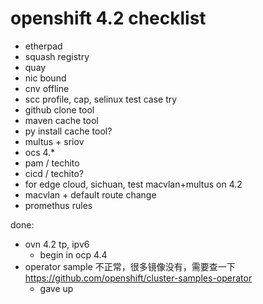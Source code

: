 # openshift 4.2  checklist

- etherpad
- squash registry
- quay
- nic bound
- cnv offline
- scc profile, cap, selinux test case try
- github clone tool
- maven cache tool
- py install cache tool?
- multus + sriov
- ocs 4.*
- pam / techito
- cicd / techito?
- for edge cloud, sichuan, test macvlan+multus on 4.2
- macvlan + default route change
- promethus rules

done:
- ovn 4.2 tp, ipv6
  - begin in ocp 4.4
- operator sample 不正常，很多镜像没有，需要查一下  https://github.com/openshift/cluster-samples-operator
  - gave up




